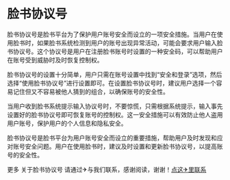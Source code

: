 # 脸书协议号

脸书协议号是脸书平台为了保护用户账号安全而设立的一项安全措施。当用户在使用脸书时，如果脸书系统检测到用户的账号出现异常活动，可能会要求用户输入脸书协议号。这个协议号是用户在注册脸书账号时设置的一种安全码，可以帮助用户在账号受到威胁时及时恢复控制权。

脸书协议号的设置十分简单，用户只需在账号设置中找到“安全和登录”选项，然后选择“使用脸书协议号”进行设置即可。在设置脸书协议号时，建议用户选择一个容易记住但又不容易被他人猜到的组合，以确保账号的安全性。

当用户收到脸书系统提示输入协议号时，不要惊慌，只需根据系统提示，输入事先设置好的脸书协议号即可恢复账号的控制权。这一安全措施可以有效防止他人盗用用户账号，保护用户的个人信息和隐私安全。

脸书协议号是脸书平台为用户账号安全而设立的重要措施，帮助用户及时发现和应对账号安全问题。用户在使用脸书时，建议及时设置和更新脸书协议号，以提高账号的安全性。

更多 关于脸书协议号 请通过✈与我们联系，感谢阅读，谢谢！[点这✈里联系](https://1.k02.cc)